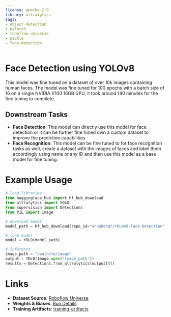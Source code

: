```yaml
---
license: apache-2.0
library: ultralytics
tags:
- object-detection
- pytorch
- roboflow-universe
- pickle
- face-detection
---
```

# Face Detection using YOLOv8

This model was fine tuned on a dataset of over 10k images containing human faces. The model was fine tuned for 100 epochs with a batch size of 16 on a single NVIDIA V100 16GB GPU, it took around 140 minutes for the fine tuning to complete.

## Downstream Tasks

- __Face Detection__: This model can directly use this model for face detection or it can be further fine tuned own a custom dataset to improve the prediction capabilities.
- __Face Recognition__: This model can be fine tuned to for face recognition tasks as well, create a dataset with the images of faces and label them accordingly using name or any ID and then use this model as a base model for fine tuning.

# Example Usage

```python
# load libraries
from huggingface_hub import hf_hub_download
from ultralytics import YOLO
from supervision import Detections
from PIL import Image

# download model
model_path = hf_hub_download(repo_id="arnabdhar/YOLOv8-Face-Detection", filename="model.pt")

# load model
model = YOLO(model_path)

# inference
image_path = "/path/to/image"
output = YOLO(Image.open("image_path"))
results = Detections.from_ultralytics(output[0])

```


# Links

- __Dataset Source__: [Roboflow Universe](https://universe.roboflow.com/large-benchmark-datasets/wider-face-ndtcz/dataset/1)
- __Weights & Biases__: [Run Details](https://wandb.ai/2wb2ndur/Face-Detection/overview?workspace=user-2wb2ndur) 
- __Training Artifacts__: [training-artifacts](./fine-tune-artifacts/)